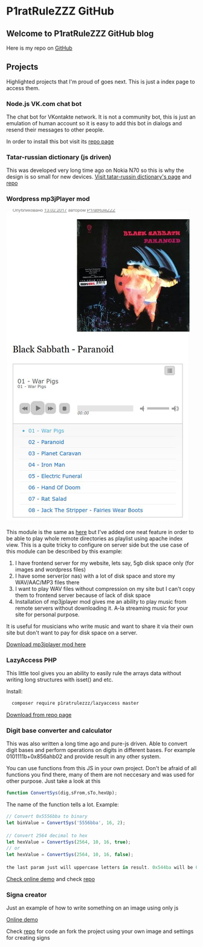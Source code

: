 # P1ratRuleZZZ GitHub

## Welcome to P1ratRuleZZZ GitHub blog

Here is my repo on [GitHub](https://github.com/p1ratrulezzz)

## Projects

Highlighted projects that I'm proud of goes next. This is just a index page to access them.

### Node.js VK.com chat bot

The chat bot for VKontakte network. It is not a community bot, this is just an emulation of human account so it is easy to add this bot in dialogs and resend their messages to other people. 

In order to install this bot visit its [repo page](https://github.com/p1ratrulezzz/node-vkbot)

### Tatar-russian dictionary (js driven)

This was developed very long time ago on Nokia N70 so this is why the design is so small for new devices.
[Visit tatar-russin dictionary's page](/old-js-tatdict/) and [repo](https://github.com/p1ratrulezzz/old-js-tatdict)

### Wordpress mp3jPlayer mod
![mp3jplayer](/mp3jplayer.jpeg)

This module is the same as [here](https://ru.wordpress.org/plugins/mp3-jplayer/) but I've added one neat feature in order to be able to play whole remote directories as playlist using apache index view. This is a quite tricky to configure on server side but the use case of this module can be described by this example: 

1. I have frontend server for my website, lets say, 5gb disk space only (for images and wordpress files)
2. I have some server(or nas) with a lot of disk space and store my WAV/AAC/MP3 files there
3. I want to play WAV files without compression on my site but I can't copy them to frontend server because of lack of disk space
4. Installation of mp3jplayer mod gives me an ability to play music from remote servers without downloading it. A-la streaming music for your site for personal purpose.

It is useful for musicians who write music and want to share it via their own site but don't want to pay for disk space on a server.

[Download mp3jplayer mod here](https://github.com/p1ratrulezzz/mp3-jPlayer-mod)

### LazyAccess PHP

This little tool gives you an ability to easily rule the arrays data without writing long structures with isset() and etc.

Install: 

```bash
  composer require p1ratrulezzz/lazyaccess master
```

[Download from repo page](https://github.com/p1ratrulezzz/LazyAccess-to-PHP-arrays)

### Digit base converter and calculator

This was also written a long time ago and pure-js driven. Able to convert digit bases and perform operations on digits in different bases. For example 0101111b+0x856ahb02 and provide result in any other system.

You can use functions from this JS in your own project. Don't be afraid of all functions you find there, many of them are not neccesary and was used for other purpose. Just take a look at this

```javascript
function ConvertSys(dig,sFrom,sTo,hexUp);
```

The name of the function tells a lot. Example:

```javascript
// Convert 0x5556bba to binary
let binValue = ConvertSys('5556bba', 16, 2);

// Convert 2564 decimal to hex
let hexValue = ConvertSys(2564, 10, 16, true); 
// or
let hexValue = ConvertSys(2564, 10, 16, false); 

the last param just will uppercase letters in result. 0x544ba will be 0x544BA


```

[Check online demo](/old-js-syscalculator/) and check [repo](https://github.com/p1ratrulezzz/old-js-syscalculator)


### Signa creator

Just an example of how to write something on an image using only js

[Online demo](/signa-creator/public/)

Check [repo](https://github.com/p1ratrulezzz/signa-creator) for code an fork the project using your own image and settings for creating signs
